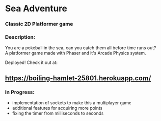 # Sea Adventure

### Classic 2D Platformer game

### Description: 
You are a pokeball in the sea, can you catch them all before time runs out?
A platformer game made with Phaser and it's Arcade Physics system.

Deployed! Check it out at:

https://boiling-hamlet-25801.herokuapp.com/
---

### In Progress:

* implementation of sockets to make this a multiplayer game
* additional features for acquiring more points
* fixing the timer from milliseconds to seconds
